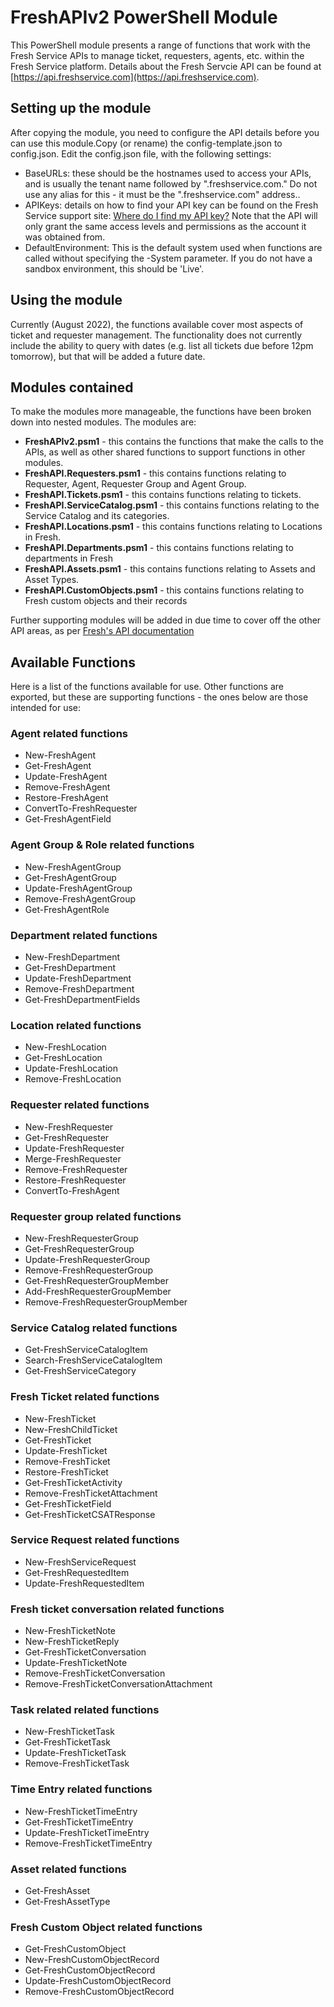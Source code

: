 # FreshAPIv2 PowerShell Module 

This PowerShell module presents a range of functions that work with the Fresh Service APIs to manage ticket, requesters, agents, etc. within the Fresh Service platform.
Details about the Fresh Servcie API can be found at [https://api.freshservice.com](https://api.freshservice.com).

## Setting up the module

After copying the module, you need to configure the API details before you can use this module.Copy (or rename) the config-template.json to config.json. Edit the config.json file, with the following settings:
* BaseURLs: these should be the hostnames used to access your APIs, and is usually the tenant name followed by ".freshservice.com." Do not use any alias for this - it must be the ".freshservice.com" address.. 
* APIKeys: details on how to find your API key can be found on the Fresh Service support site: [Where do I find my API key?](https://support.freshservice.com/en/support/solutions/articles/50000000306-where-do-i-find-my-api-key-) Note that the API will only grant the same access levels and permissions as the account it was obtained from.
* DefaultEnvironment: This is the default system used when functions are called without specifying the -System parameter. If you do not have a sandbox environment, this should be 'Live'. 

## Using the module

Currently (August 2022), the functions available cover most aspects of ticket and requester management. The functionality does not currently include the ability to query with dates (e.g. list all tickets due before 12pm tomorrow), but that will be added a future date.

## Modules contained

To make the modules more manageable, the functions have been broken down into nested modules. The modules are:
* **FreshAPIv2.psm1** - this contains the functions that make the calls to the APIs, as well as other shared functions to support functions in other modules.
* **FreshAPI.Requesters.psm1** - this contains functions relating to Requester, Agent, Requester Group and Agent Group.
* **FreshAPI.Tickets.psm1** - this contains functions relating to tickets.
* **FreshAPI.ServiceCatalog.psm1** - this contains functions relating to the Service Catalog and its categories.
* **FreshAPI.Locations.psm1** - this contains functions relating to Locations in Fresh.
* **FreshAPI.Departments.psm1** - this contains functions relating to departments in Fresh
* **FreshAPI.Assets.psm1** - this contains functions relating to Assets and Asset Types.
* **FreshAPI.CustomObjects.psm1** - this contains functions relating to Fresh custom objects and their records

Further supporting modules will be added in due time to cover off the other API areas, as per [Fresh's API documentation](https://api.freshservice.com/)

## Available Functions

Here is a list of the functions available for use. Other functions are exported, but these are supporting functions - the ones below are those intended for use:

### Agent related functions

* New-FreshAgent
* Get-FreshAgent
* Update-FreshAgent
* Remove-FreshAgent
* Restore-FreshAgent
* ConvertTo-FreshRequester
* Get-FreshAgentField

### Agent Group & Role related functions

* New-FreshAgentGroup
* Get-FreshAgentGroup
* Update-FreshAgentGroup
* Remove-FreshAgentGroup
* Get-FreshAgentRole

### Department related functions 

* New-FreshDepartment
* Get-FreshDepartment
* Update-FreshDepartment
* Remove-FreshDepartment
* Get-FreshDepartmentFields

### Location related functions

* New-FreshLocation
* Get-FreshLocation
* Update-FreshLocation
* Remove-FreshLocation

### Requester related functions

* New-FreshRequester
* Get-FreshRequester
* Update-FreshRequester
* Merge-FreshRequester
* Remove-FreshRequester
* Restore-FreshRequester
* ConvertTo-FreshAgent

### Requester group related functions

* New-FreshRequesterGroup
* Get-FreshRequesterGroup
* Update-FreshRequesterGroup
* Remove-FreshRequesterGroup
* Get-FreshRequesterGroupMember
* Add-FreshRequesterGroupMember
* Remove-FreshRequesterGroupMember

### Service Catalog related functions

* Get-FreshServiceCatalogItem
* Search-FreshServiceCatalogItem
* Get-FreshServiceCategory

### Fresh Ticket related functions

* New-FreshTicket
* New-FreshChildTicket
* Get-FreshTicket
* Update-FreshTicket
* Remove-FreshTicket
* Restore-FreshTicket
* Get-FreshTicketActivity
* Remove-FreshTicketAttachment
* Get-FreshTicketField
* Get-FreshTicketCSATResponse

### Service Request related functions

* New-FreshServiceRequest
* Get-FreshRequestedItem
* Update-FreshRequestedItem

### Fresh ticket conversation related functions

* New-FreshTicketNote
* New-FreshTicketReply
* Get-FreshTicketConversation
* Update-FreshTicketNote
* Remove-FreshTicketConversation
* Remove-FreshTicketConversationAttachment

### Task related related functions

* New-FreshTicketTask
* Get-FreshTicketTask
* Update-FreshTicketTask
* Remove-FreshTicketTask

### Time Entry related functions

* New-FreshTicketTimeEntry
* Get-FreshTicketTimeEntry
* Update-FreshTicketTimeEntry
* Remove-FreshTicketTimeEntry

### Asset related functions

* Get-FreshAsset
* Get-FreshAssetType

### Fresh Custom Object related functions

* Get-FreshCustomObject
* New-FreshCustomObjectRecord
* Get-FreshCustomObjectRecord
* Update-FreshCustomObjectRecord
* Remove-FreshCustomObjectRecord
